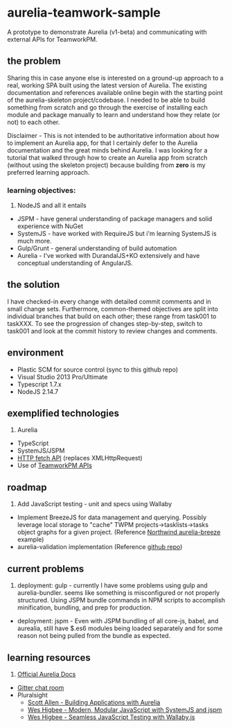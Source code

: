 # aurelia-teamwork-sample
A prototype to demonstrate Aurelia (v1-beta) and communicating with external APIs for TeamworkPM.

## the problem
Sharing this in case anyone else is interested on a ground-up approach to a real, working SPA built using the latest version of Aurelia. 
The existing documentation and references available online begin with the starting point of the aurelia-skeleton project/codebase. 
I needed to be able to build something from scratch and go through the exercise of installing each module and package manually to learn and 
understand how they relate (or not) to each other.

Disclaimer - This is not intended to be authoritative information about how to implement an Aurelia app, for that I certainly defer 
to the Aurelia documentation and the great minds behind Aurelia. I was looking for a tutorial that walked through how to create 
an Aurelia app from scratch (without using the skeleton project) because building from **zero** is my preferred learning approach.

### learning objectives:
1. NodeJS and all it entails
- JSPM - have general understanding of package managers and solid experience with NuGet 
- SystemJS - have worked with RequireJS but i'm learning SystemJS is much more.
- Gulp/Grunt - general understanding of build automation
- Aurelia - I've worked with DurandalJS+KO extensively and have conceptual understanding of AngularJS.  

## the solution
I have checked-in every change with detailed commit comments and in small change sets. Furthermore, common-themed objectives are split into 
individual branches that build on each other; these range from task001 to taskXXX. To see the progression of changes step-by-step, 
switch to task001 and look at the commit history to review changes and comments.

## environment
- Plastic SCM for source control (sync to this github repo)
- Visual Studio 2013 Pro/Ultimate
- Typescript 1.7.x
- NodeJS 2.14.7

## exemplified technologies
1. Aurelia
- TypeScript
- SystemJS/JSPM
- [HTTP fetch API](https://developer.mozilla.org/en-US/docs/Web/API/Fetch_API/Basic_concepts) (replaces XMLHttpRequest)
- Use of [TeamworkPM APIs](http://developer.teamwork.com/)

## roadmap
1. Add JavaScript testing - unit and specs using Wallaby 
- Implement BreezeJS for data management and querying. Possibly leverage local storage to "cache" TWPM 
projects->tasklists->tasks object graphs for a given project. (Reference [Northwind aurelia-breeze](https://github.com/jdanyow/aurelia-breeze-northwind) example)
- aurelia-validation implementation (Reference [github repo](https://github.com/aurelia/validation))


## current problems
1. deployment: gulp - currently I have some problems using gulp and aurelia-bundler. seems like something is misconfigured 
or not properly structured. Using JSPM bundle commands in NPM scripts to accomplish minification, bundling, and prep for production. 
- deployment: jspm - Even with JSPM bundling of all core-js, babel, and aurealia, still have $.es6 modules being loaded separately and for 
some reason not being pulled from the bundle as expected.


## learning resources
1. [Official Aurelia Docs](http://aurelia.io/docs.html)
- [Gitter chat room](https://gitter.im/Aurelia/Discuss)
- Pluralsight
	- [Scott Allen - Building Applications with Aurelia](https://app.pluralsight.com/library/courses/building-applications-aurelia/table-of-contents)
	- [Wes Higbee - Modern, Modular JavaScript with SystemJS and jspm](http://app.pluralsight.com/courses/javascript-systemjs-jspm)
	- [Wes Higbee - Seamless JavaScript Testing with Wallaby.js](http://app.pluralsight.com/courses/javascript-testing-wallaby-js)

